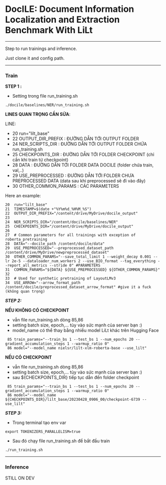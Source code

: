 # DocILE: Document Information Localization and Extraction Benchmark With LiLt
---
Step to run trainings and inference.

Just clone it and config path.

---
### Train
**STEP 1 :**
* Setting trong file run_training.sh 

```
./docile/baselines/NER/run_training.sh
```
**LINES QUAN TRỌNG CẦN SỬA**:

LINE: 
* 20   run="lilt_base"
* 22   OUTPUT_DIR_PREFIX  : ĐƯỜNG DẪN TỚI OUTPUT FOLDER
* 24   NER_SCRIPTS_DIR    : ĐƯỜNG DẪN TỚI OUTPUT FOLDER CHỨA run_training.sh
* 25   CHECKPOINTS_DIR    : ĐƯỜNG DẪN TỚI FOLDER CHECKPOINT (chỉ cần khi train từ checkpoint)
* 28   DATA               : ĐƯỜNG DẪN TỚI FOLDER DATA DOCILE  (folder chứa train, val,..)
* 29  USE_PREPROCESSED : ĐƯỜNG DẪN TỚI FOLDER CHƯA PREPROCESSED DATA (data sau khi preprocessed sẽ đi vào đây)
* 30  OTHER_COMMON_PARAMS : CÁC PARAMETERS 

Here an example:
```
20  run="lilt_base"
21  TIMESTAMP=$(date +"%Y%m%d_%H%M_%S")
22  OUTPUT_DIR_PREFIX="/content/drive/MyDrive/docile_output"
23
24  NER_SCRIPTS_DIR="/content/docile/baselines/NER" 
25  CHECKPOINTS_DIR="/content/drive/MyDrive/docile_output" 
26
27  # Common parameters for all trainings with exception of roberta_pretraining
28  DATA="--docile_path /content/docile/data" 
29  USE_PREPROCESSED="--preprocessed_dataset_path /content/drive/MyDrive/newpreprocessed_dataset" 
30  OTHER_COMMON_PARAMS="--save_total_limit 1 --weight_decay 0.001 --lr 2e-5 --dataloader_num_workers 2 --use_BIO_format --tag_everything --report_all_metrics --stride 0" #PARAMETERS
31  COMMON_PARAMS="${DATA} ${USE_PREPROCESSED} ${OTHER_COMMON_PARAMS}"
32
33  # Used for synthetic pretraining of LayoutLMv3
34  USE_ARROW="--arrow_format_path /content/docile/preprocessed_dataset_arrow_format" #give it a fuck (không quan trọng)
```

***STEP 2:***

**NẾU KHÔNG CÓ CHECKPOINT**
* vẫn file run_training.sh dòng 85,86
* setting batch size, epoch,... tùy vào sức mạnh của server bạn :)
* model_name có thể thay bằng nhiều model LiLt khác trên Hugging Face
```
 85 train_params="--train_bs 1 --test_bs 1 --num_epochs 20 --gradient_accumulation_steps 1 --warmup_ratio 0"
 86 model="--model_name nielsr/lilt-xlm-roberta-base --use_lilt"
```
**NẾU CÓ CHECKPOINT**
* vẫn file run_training.sh dòng 85,86
* setting batch size, epoch,... tùy vào sức mạnh của server bạn :)
* sau ${CHECKPOINTS_DIR} tiếp tục dẫn đến folder checkpoint 
```
 85 train_params="--train_bs 1 --test_bs 1 --num_epochs 20 --gradient_accumulation_steps 1 --warmup_ratio 0"
 86 model="--model_name ${CHECKPOINTS_DIR}/lilt_base/20230428_0906_00/checkpoint-6739 --use_lilt"
```
***STEP 3:***
* Trong terminal tạo env var
```
export TOKENIZERS_PARALLELISM=true
```
* Sau đó chạy file run_training.sh để bắt đầu train
```
./run_training.sh
```
---
### Inference
STILL ON DEV









